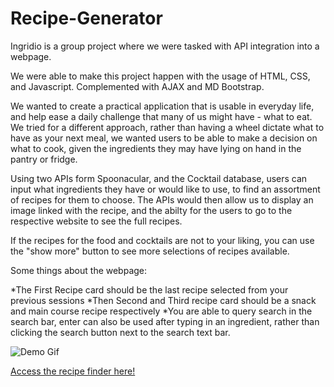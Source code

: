 # Recipe-Generator

Ingridio is a group project where we were tasked with API integration into a webpage.

We were able to make this project happen with the usage of HTML, CSS, and Javascript.
Complemented with AJAX and MD Bootstrap.

We wanted to create a practical application that is usable in everyday life, and help ease a daily challenge that many of us might have - what to eat.
We tried for a different approach, rather than having a wheel dictate what to have as your next meal, we wanted users to be able to make a decision on what to cook, given the ingredients they may have lying on hand in the pantry or fridge.

Using two APIs form Spoonacular, and the Cocktail database, users can input what ingredients they have or would like to use, to find an assortment of recipes for them to choose.
The APIs would then allow us to display an image linked with the recipe, and the abilty for the users to go to the respective website to see the full recipes.

If the recipes for the food and cocktails are not to your liking, you can use the "show more" button to see more selections of recipes available.

Some things about the webpage:

*The First Recipe card should be the last recipe selected from your previous sessions
*Then Second and Third recipe card should be a snack and main course recipe respectively
*You are able to query search in the search bar, enter can also be used after typing in an ingredient, rather than clicking the search button next to the search text bar.

![Demo Gif](assets/Ingridio-demo.gif)

[Access the recipe finder here!](https://dowon7.github.io/Recipe-Generator/)
